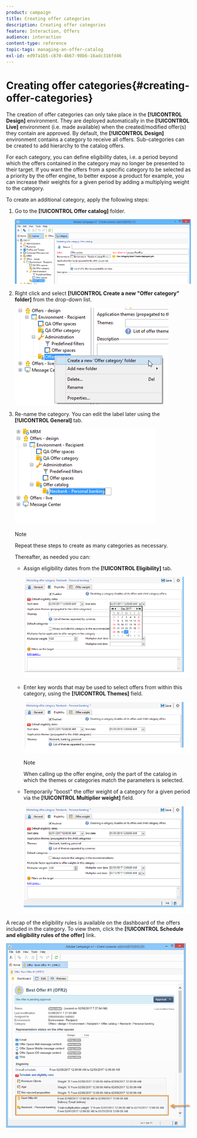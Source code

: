 ```yaml
---
product: campaign
title: Creating offer categories
description: Creating offer categories
feature: Interaction, Offers
audience: interaction
content-type: reference
topic-tags: managing-an-offer-catalog
exl-id: ed97a1b5-c870-4b67-98b6-16adc316fd46
---
```

# Creating offer categories{#creating-offer-categories}



The creation of offer categories can only take place in the **[!UICONTROL Design]** environment. They are deployed automatically in the **[!UICONTROL Live]** environment (i.e. made available) when the created/modified offer(s) they contain are approved. By default, the **[!UICONTROL Design]** environment contains a category to receive all offers. Sub-categories can be created to add hierarchy to the catalog offers.

For each category, you can define eligibility dates, i.e. a period beyond which the offers contained in the category may no longer be presented to their target. If you want the offers from a specific category to be selected as a priority by the offer engine, to better expose a product for example, you can increase their weights for a given period by adding a multiplying weight to the category.

To create an additional category, apply the following steps:

1. Go to the **[!UICONTROL Offer catalog]** folder.

   ![](assets/offer_cat_create_001.png)

1. Right click and select **[!UICONTROL Create a new "Offer category" folder]** from the drop-down list.

   ![](assets/offer_cat_create_002.png)

1. Re-name the category. You can edit the label later using the **[!UICONTROL General]** tab.

   ![](assets/offer_cat_create_003.png)

   >[!NOTE]
   >
   >Repeat these steps to create as many categories as necessary.

   Thereafter, as needed you can:

    * Assign eligibility dates from the **[!UICONTROL Eligibility]** tab.
    
      ![](assets/offer_cat_create_004.png)

    * Enter key words that may be used to select offers from within this category, using the **[!UICONTROL Themes]** field.
    
      ![](assets/offer_cat_create_005.png)

      >[!NOTE]
      >
      >When calling up the offer engine, only the part of the catalog in which the themes or categories match the parameters is selected.

    * Temporarily "boost" the offer weight of a category for a given period via the **[!UICONTROL Multiplier weight]** field.
    
      ![](assets/offer_cat_create_006.png)

A recap of the eligibility rules is available on the dashboard of the offers included in the category. To view them, click the **[!UICONTROL Schedule and eligibility rules of the offer]** link.

![](assets/offer_create_006.png)
